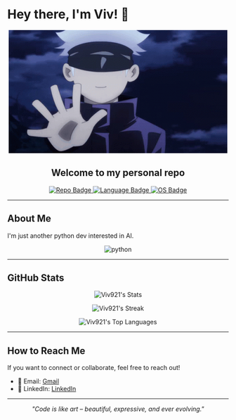 # Hey there, I'm Viv! 👋

<div align="center">
  <!-- Animated header GIF -->
  
![Hi](https://github.com/Viv921/Viv921/blob/main/gojo.gif)



  <h2>Welcome to my personal repo</h2>

  <!-- Custom badges (find more at https://shields.io/) -->
  <a href="https://github.com/Viv921">
    <img src="https://img.shields.io/badge/Repo-Personal-brightgreen" alt="Repo Badge">
  </a>
  <a href="https://github.com/Viv921">
    <img src="https://img.shields.io/badge/Language-Python-blue" alt="Language Badge">
  </a>
  <a href="https://github.com/Viv921">
    <img src="https://img.shields.io/badge/OS-Cross%20Platform-orange" alt="OS Badge">
  </a>
</div>

---

## About Me

I'm just another python dev interested in AI.

<!-- Animated GIF for a bit of fun -->
<div align="center">
  <img src="https://media2.giphy.com/media/v1.Y2lkPTc5MGI3NjExenJrbjFiZjVyM2NuaHJjcWl0YTNnaGpwMWc0ZGJpczV2emZrMmt3MCZlcD12MV9pbnRlcm5hbF9naWZfYnlfaWQmY3Q9Zw/KAq5w47R9rmTuvWOWa/giphy.gif" alt="python" width="300" />
</div>

---


## GitHub Stats
<!-- GitHub readme stats for fun visualization -->
<div align="center">

![Viv921's Stats](https://github-readme-stats.vercel.app/api?username=Viv921&theme=tokyonight&show_icons=true&hide_border=true&count_private=true)

![Viv921's Streak](https://github-readme-streak-stats.herokuapp.com/?user=Viv921&theme=tokyonight&hide_border=true)

![Viv921's Top Languages](https://github-readme-stats.vercel.app/api/top-langs/?username=Viv921&theme=tokyonight&show_icons=true&hide_border=true&layout=compact)

</div>

---

## How to Reach Me

If you want to connect or collaborate, feel free to reach out!

- 📧 Email: [Gmail](mailto:vivekgadhia1005@gmail.com)
- 🔗 LinkedIn: [LinkedIn](https://www.linkedin.com/in/vivekgadhia/)

---

<div align="center">
  <em>"Code is like art – beautiful, expressive, and ever evolving." </em>
</div>
